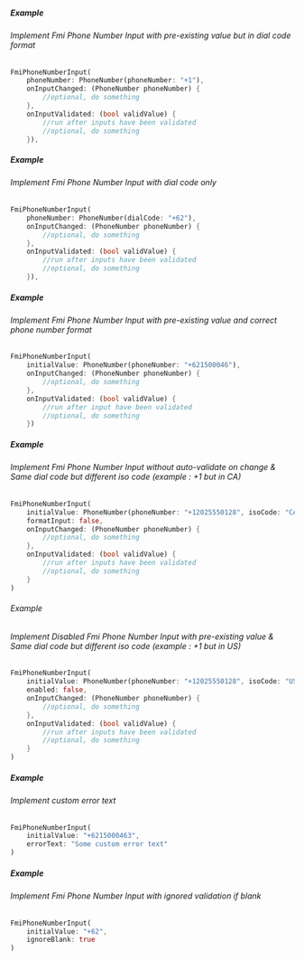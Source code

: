 ##### Example

###### Implement Fmi Phone Number Input with pre-existing value but in dial code format

```dart                             
FmiPhoneNumberInput(
    phoneNumber: PhoneNumber(phoneNumber: "+1"),
    onInputChanged: (PhoneNumber phoneNumber) {
        //optional, do something
    },
    onInputValidated: (bool validValue) {
        //run after inputs have been validated
        //optional, do something
    }),
```


##### Example

###### Implement Fmi Phone Number Input with dial code only

```dart                             
FmiPhoneNumberInput(
    phoneNumber: PhoneNumber(dialCode: "+62"),
    onInputChanged: (PhoneNumber phoneNumber) {
        //optional, do something
    },
    onInputValidated: (bool validValue) {
        //run after inputs have been validated
        //optional, do something
    }),
```

##### Example

###### Implement Fmi Phone Number Input with pre-existing value and correct phone number format


```dart
FmiPhoneNumberInput(
    initialValue: PhoneNumber(phoneNumber: "+621500046"),
    onInputChanged: (PhoneNumber phoneNumber) {
        //optional, do something
    },
    onInputValidated: (bool validValue) {
        //run after input have been validated
        //optional, do something
    })
```

##### Example

###### Implement Fmi Phone Number Input without auto-validate on change & Same dial code but different iso code (example : +1 but in CA)


```dart
FmiPhoneNumberInput(
    initialValue: PhoneNumber(phoneNumber: "+12025550128", isoCode: "CA"),
    formatInput: false,
    onInputChanged: (PhoneNumber phoneNumber) {
        //optional, do something
    },
    onInputValidated: (bool validValue) {
        //run after inputs have been validated
        //optional, do something
    }
)
```

###### Example

###### Implement Disabled Fmi Phone Number Input with pre-existing value & Same dial code but different iso code (example : +1 but in US)

```dart
FmiPhoneNumberInput(
    initialValue: PhoneNumber(phoneNumber: "+12025550128", isoCode: "US"),
    enabled: false,
    onInputChanged: (PhoneNumber phoneNumber) {
        //optional, do something
    },
    onInputValidated: (bool validValue) {
        //run after inputs have been validated
        //optional, do something
    }
)
```
##### Example

###### Implement custom error text


```dart
FmiPhoneNumberInput(
    initialValue: "+6215000463",
    errorText: "Some custom error text"
)
```

##### Example

###### Implement Fmi Phone Number Input with ignored validation if blank


```dart
FmiPhoneNumberInput(
    initialValue: "+62",
    ignoreBlank: true
)
```
